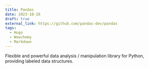 ```yaml
---
title: Pandas
date: 2023-10-26
draft: true
external_link: https://github.com/pandas-dev/pandas
tags:
  - Hugo
  - Wowchemy
  - Markdown
---
```


Flexible and powerful data analysis / manipulation library for Python, providing labeled data structures.

<!--more-->
